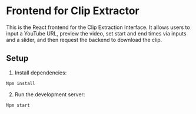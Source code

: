 # Frontend for Clip Extractor

This is the React frontend for the Clip Extraction Interface.
It allows users to input a YouTube URL, preview the video, set start and end times via inputs and a slider,
and then request the backend to download the clip.

## Setup

1. Install dependencies:
```
Npm install
```

2. Run the development server:
```
Npm start
```


